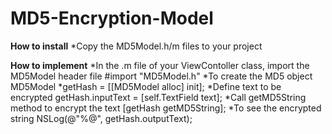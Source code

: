 MD5-Encryption-Model
====================
**How to install**
 *Copy the MD5Model.h/m files to your project

**How to implement**
 *In the .m file of your ViewContoller class, import the MD5Model header file
    #import "MD5Model.h"
 *To create the MD5 object
    MD5Model *getHash = [[MD5Model alloc] init];
 *Define text to be encrypted
    getHash.inputText = [self.TextField text];
 *Call getMD5String method to encrypt the text
    [getHash getMD5String];
 *To see the encrypted string
      NSLog(@"%@", getHash.outputText);
